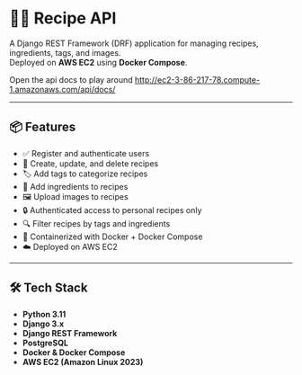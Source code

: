 # 🧑‍🍳 Recipe API

A Django REST Framework (DRF) application for managing recipes, ingredients, tags, and images.  
Deployed on **AWS EC2** using **Docker Compose**.

Open the api docs to play around http://ec2-3-86-217-78.compute-1.amazonaws.com/api/docs/

---

## 📦 Features

- ✅ Register and authenticate users
- 🍲 Create, update, and delete recipes
- 🏷️ Add tags to categorize recipes
- 🧂 Add ingredients to recipes
- 🖼️ Upload images to recipes
- 🔒 Authenticated access to personal recipes only
- 🔍 Filter recipes by tags and ingredients
- 🐳 Containerized with Docker + Docker Compose
- ☁️ Deployed on AWS EC2

---

## 🛠️ Tech Stack

- **Python 3.11**
- **Django 3.x**
- **Django REST Framework**
- **PostgreSQL**
- **Docker & Docker Compose**
- **AWS EC2 (Amazon Linux 2023)**
